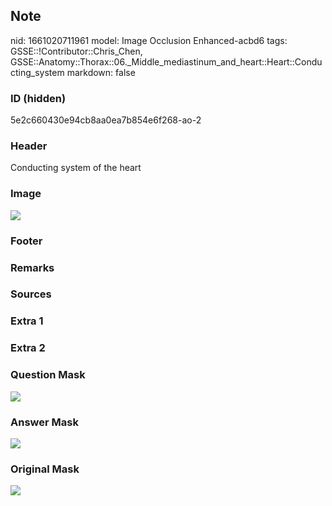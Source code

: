 ## Note
nid: 1661020711961
model: Image Occlusion Enhanced-acbd6
tags: GSSE::!Contributor::Chris_Chen, GSSE::Anatomy::Thorax::06._Middle_mediastinum_and_heart::Heart::Conducting_system
markdown: false

### ID (hidden)
5e2c660430e94cb8aa0ea7b854e6f268-ao-2

### Header
Conducting system of the heart

### Image
<img src="tmpjqvh0fon.png">

### Footer


### Remarks


### Sources


### Extra 1


### Extra 2


### Question Mask
<img src="5e2c660430e94cb8aa0ea7b854e6f268-ao-2-Q.svg">

### Answer Mask
<img src="5e2c660430e94cb8aa0ea7b854e6f268-ao-2-A.svg">

### Original Mask
<img src="5e2c660430e94cb8aa0ea7b854e6f268-ao-O.svg">
